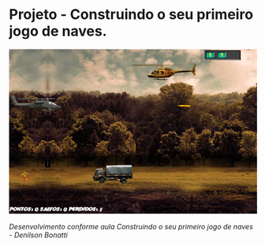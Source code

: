 
# Projeto - Construindo o seu primeiro jogo de naves.

![screenshot](imgs/screenshot.png?raw=true "screenshot")

_Desenvolvimento conforme aula Construindo o seu primeiro jogo de naves - Denilson Bonatti_
